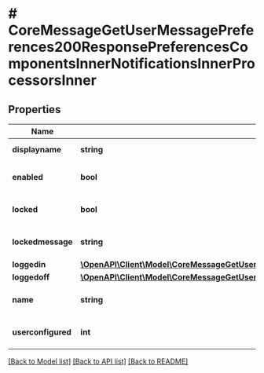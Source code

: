 # # CoreMessageGetUserMessagePreferences200ResponsePreferencesComponentsInnerNotificationsInnerProcessorsInner

## Properties

Name | Type | Description | Notes
------------ | ------------- | ------------- | -------------
**displayname** | **string** | Display name | [optional]
**enabled** | **bool** | Is enabled? | [optional] [default to null]
**locked** | **bool** | Is locked by admin? | [optional] [default to null]
**lockedmessage** | **string** | Text to display if locked | [optional] [default to 'null']
**loggedin** | [**\OpenAPI\Client\Model\CoreMessageGetUserMessagePreferences200ResponsePreferencesComponentsInnerNotificationsInnerProcessorsInnerLoggedin**](CoreMessageGetUserMessagePreferences200ResponsePreferencesComponentsInnerNotificationsInnerProcessorsInnerLoggedin.md) |  | [optional]
**loggedoff** | [**\OpenAPI\Client\Model\CoreMessageGetUserMessagePreferences200ResponsePreferencesComponentsInnerNotificationsInnerProcessorsInnerLoggedoff**](CoreMessageGetUserMessagePreferences200ResponsePreferencesComponentsInnerNotificationsInnerProcessorsInnerLoggedoff.md) |  | [optional]
**name** | **string** | Processor name | [optional] [default to 'null']
**userconfigured** | **int** | Is configured? | [optional] [default to null]

[[Back to Model list]](../../README.md#models) [[Back to API list]](../../README.md#endpoints) [[Back to README]](../../README.md)
